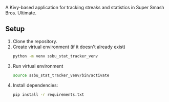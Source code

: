 A Kivy-based application for tracking streaks and statistics in Super Smash Bros. Ultimate.

## Setup

1. Clone the repository.
2. Create virtual environment (if it doesn't already exist)
    ```bash
    python -m venv ssbu_stat_tracker_venv
3. Run virtual environment
    ```bash
    source ssbu_stat_tracker_venv/bin/activate
4. Install dependencies:
    ```bash
    pip install -r requirements.txt